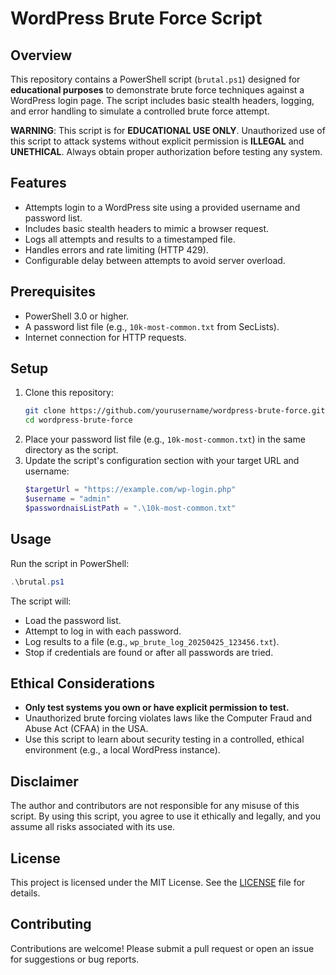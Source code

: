 # WordPress Brute Force Script

## Overview
This repository contains a PowerShell script (`brutal.ps1`) designed for **educational purposes** to demonstrate brute force techniques against a WordPress login page. The script includes basic stealth headers, logging, and error handling to simulate a controlled brute force attempt.

**WARNING**: This script is for **EDUCATIONAL USE ONLY**. Unauthorized use of this script to attack systems without explicit permission is **ILLEGAL** and **UNETHICAL**. Always obtain proper authorization before testing any system.

## Features
- Attempts login to a WordPress site using a provided username and password list.
- Includes basic stealth headers to mimic a browser request.
- Logs all attempts and results to a timestamped file.
- Handles errors and rate limiting (HTTP 429).
- Configurable delay between attempts to avoid server overload.

## Prerequisites
- PowerShell 3.0 or higher.
- A password list file (e.g., `10k-most-common.txt` from SecLists).
- Internet connection for HTTP requests.

## Setup
1. Clone this repository:
   ```bash
   git clone https://github.com/yourusername/wordpress-brute-force.git
   cd wordpress-brute-force
   ```
2. Place your password list file (e.g., `10k-most-common.txt`) in the same directory as the script.
3. Update the script's configuration section with your target URL and username:
   ```powershell
   $targetUrl = "https://example.com/wp-login.php"
   $username = "admin"
   $passwordnaisListPath = ".\10k-most-common.txt"
   ```

## Usage
Run the script in PowerShell:
```powershell
.\brutal.ps1
```

The script will:
- Load the password list.
- Attempt to log in with each password.
- Log results to a file (e.g., `wp_brute_log_20250425_123456.txt`).
- Stop if credentials are found or after all passwords are tried.

## Ethical Considerations
- **Only test systems you own or have explicit permission to test.**
- Unauthorized brute forcing violates laws like the Computer Fraud and Abuse Act (CFAA) in the USA.
- Use this script to learn about security testing in a controlled, ethical environment (e.g., a local WordPress instance).

## Disclaimer
The author and contributors are not responsible for any misuse of this script. By using this script, you agree to use it ethically and legally, and you assume all risks associated with its use.

## License
This project is licensed under the MIT License. See the [LICENSE](LICENSE) file for details.

## Contributing
Contributions are welcome! Please submit a pull request or open an issue for suggestions or bug reports.